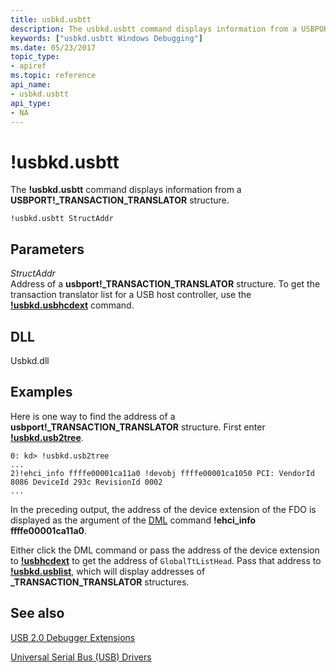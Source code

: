 ```yaml
---
title: usbkd.usbtt
description: The usbkd.usbtt command displays information from a USBPORT _TRANSACTION_TRANSLATOR structure.
keywords: ["usbkd.usbtt Windows Debugging"]
ms.date: 05/23/2017
topic_type:
- apiref
ms.topic: reference
api_name:
- usbkd.usbtt
api_type:
- NA
---
```


# !usbkd.usbtt


The **!usbkd.usbtt** command displays information from a **USBPORT!\_TRANSACTION\_TRANSLATOR** structure.

```dbgcmd
!usbkd.usbtt StructAddr
```

## <span id="ddk__devobj_dbg"></span><span id="DDK__DEVOBJ_DBG"></span>Parameters


<span id="_______StructAddr______"></span><span id="_______structaddr______"></span><span id="_______STRUCTADDR______"></span> *StructAddr*   
Address of a **usbport!\_TRANSACTION\_TRANSLATOR** structure. To get the transaction translator list for a USB host controller, use the [**!usbkd.usbhcdext**](-usbkd-usbhcdext.md) command.

## <span id="DLL"></span><span id="dll"></span>DLL


Usbkd.dll

## Examples

Here is one way to find the address of a **usbport!\_TRANSACTION\_TRANSLATOR** structure. First enter [**!usbkd.usb2tree**](-usbkd-usb2tree.md).

```dbgcmd
0: kd> !usbkd.usb2tree
...
2)!ehci_info ffffe00001ca11a0 !devobj ffffe00001ca1050 PCI: VendorId 8086 DeviceId 293c RevisionId 0002 
...
```

In the preceding output, the address of the device extension of the FDO is displayed as the argument of the [DML](debugger-markup-language-commands.md) command **!ehci\_info ffffe00001ca11a0**.

Either click the DML command or pass the address of the device extension to [**!usbhcdext**](-usbkd-usbhcdext.md) to get the address of `GlobalTtListHead`. Pass that address to [**!usbkd.usblist**](-usbkd-usblist.md), which will display addresses of **\_TRANSACTION\_TRANSLATOR** structures.

## <span id="see_also"></span>See also


[USB 2.0 Debugger Extensions](usb-2-0-extensions.md)

[Universal Serial Bus (USB) Drivers](../usbcon/index.md)

 

